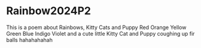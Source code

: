 # Rainbow2024P2
This is a poem about Rainbows, Kitty Cats and Puppy
Red
Orange
Yellow
Green
Blue
Indigo
Violet
and a cute little Kitty Cat and Puppy coughing up fir balls hahahahahah